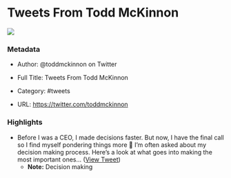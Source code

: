 # Tweets From Todd McKinnon

![](https://pbs.twimg.com/profile_images/1408233261503959040/x1NpY_-3.jpg)

### Metadata

- Author: @toddmckinnon on Twitter
- Full Title: Tweets From Todd McKinnon
- Category: #tweets


- URL: https://twitter.com/toddmckinnon

### Highlights

- Before I was a CEO, I made decisions faster. But now, I have the final call so I find myself pondering things more 🤔
  I’m often asked about my decision making process. Here’s a look at what goes into making the most important ones... ([View Tweet](https://twitter.com/search?q=Before%20I%20was%20a%20CEO%2C%20I%20made%20decisions%20faster.%20But%20now%2C%20I%20have%20the%20final%20call%20so%20I%20find%20myself%20pondering%20things%20more%20%F0%9F%A4%94%20%20I%E2%80%99m%20often%20asked%20about%20my%20decision%20making%20process.%20Here%E2%80%99s%20a%20look%20at%20what%20goes%20into%20making%20the%20most%20important%20ones...%20%28from%3A%40toddmckinnon%29))
    - **Note:** Decision making
